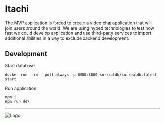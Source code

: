 # Itachi

The MVP application is forced to create a video chat application 
that will join users around the world.
We are using hyped technologies to test how fast
we could develop application and use third-party services to import additional abilities
in a way to exclude backend development.

## Development

Start database.
```shell
docker run --rm --pull always -p 8000:8000 surrealdb/surrealdb:latest start
```

Run application.
```shell
npm i
npm run dev
```

---

![Logo](https://cdn.dribbble.com/userupload/8642639/file/original-f61257048a5829b70a23b6ff48adc87f.png?resize=2048x2896)
